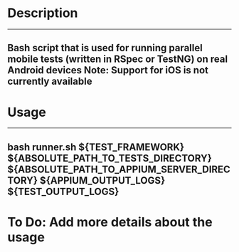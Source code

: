 # Description

---
Bash script that is used for running parallel mobile tests (written in RSpec or TestNG) on real Android devices
Note: Support for iOS is not currently available
---

# Usage

---
bash runner.sh ${TEST_FRAMEWORK} ${ABSOLUTE_PATH_TO_TESTS_DIRECTORY} ${ABSOLUTE_PATH_TO_APPIUM_SERVER_DIRECTORY} ${APPIUM_OUTPUT_LOGS} ${TEST_OUTPUT_LOGS}
---

# To Do: Add more details about the usage